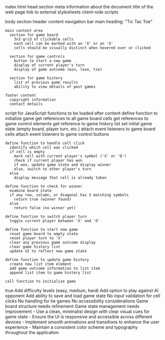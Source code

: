 <step>
index.html
  head section
    meta information about the document
    title of the web page
    link to external stylesheets
    client-side scripts

  body section
    header content
      navigation bar
      main heading: "Tic Tac Toe"

    main content area
      section for game board
        3x3 grid of clickable cells
        each cell can be marked with an 'X' or an 'O'
        cells should be visually distinct when hovered over or clicked

      section for game controls
        button to start a new game
        display of current player's turn
        display of game outcome (win, lose, tie)

      section for game history
        list of previous game results
        ability to view details of past games

    footer content
      copyright information
      contact details

  script for JavaScript functions to be loaded after content
    define function to initialize game
      get references to all game board cells
      get references to game control elements
      get reference to game history list
      set initial game state (empty board, player turn, etc.)
      attach event listeners to game board cells
      attach event listeners to game control buttons

    define function to handle cell click
      identify which cell was clicked
      if cell is empty
        mark cell with current player's symbol ('X' or 'O')
        check if current player has won
        if won, update game state and display winner
        else, switch to other player's turn
      else
        display message that cell is already taken

    define function to check for winner
      examine board state
      if any row, column, or diagonal has 3 matching symbols
        return true (winner found)
      else
        return false (no winner yet)

    define function to switch player turn
      toggle current player between 'X' and 'O'

    define function to start new game
      reset game board to empty state
      reset player turn to 'X'
      clear any previous game outcome display
      clear game history list
      update UI to reflect new game state

    define function to update game history
      create new list item element
      add game outcome information to list item
      append list item to game history list

    call function to initialize game
</step>
<moreStepsNeeded>true</moreStepsNeeded>
<future_feature>Add difficulty levels (easy, medium, hard)</future_feature>
<future_feature>Add option to play against AI opponent</future_feature>
<future_feature>Add ability to save and load game state</future_feature>
<possible_bug>No input validation for cell clicks</possible_bug>
<possible_bug>No handling for tie games</possible_bug>
<possible_bug>No accessibility considerations</possible_bug>
<needs_regression>Game board structure needs refinement</needs_regression>
<needs_regression>Game state management needs improvement</needs_regression>
<design_details>
- Use a clean, minimalist design with clear visual cues for game state
- Ensure the UI is responsive and accessible across different devices
- Implement smooth animations and transitions to enhance the user experience
- Maintain a consistent color scheme and typography throughout the application
</design_details>
